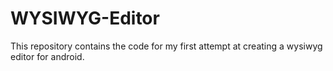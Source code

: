 # WYSIWYG-Editor
This repository contains the code for my first attempt at creating a wysiwyg editor for android. 
